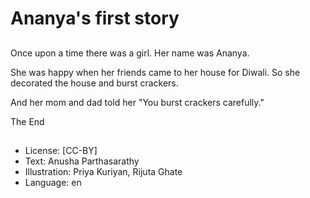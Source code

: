 # Ananya's first story

##
Once upon a time there was a girl. Her name was Ananya.

She was happy when her friends came to her house for Diwali. So she decorated the house and burst crackers.

And her mom and dad told her "You burst crackers carefully."

The End

##
* License: [CC-BY]
* Text: Anusha Parthasarathy
* Illustration: Priya Kuriyan, Rijuta Ghate
* Language: en
